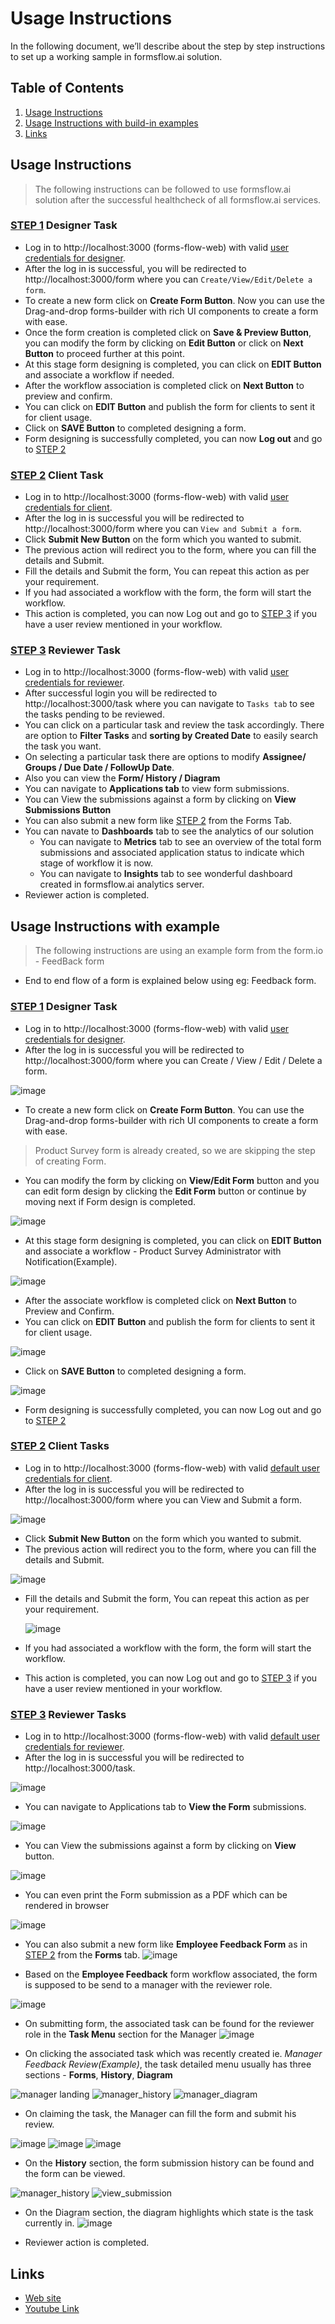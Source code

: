 # Usage Instructions
In the following document, we’ll describe about the step by step instructions to set up a working sample in formsflow.ai solution.

## Table of Contents
1. [Usage Instructions](#usage-instructions)
2. [Usage Instructions with build-in examples](#usage-instructions-with-example)
3. [Links](#links)


## Usage Instructions

> The following instructions can be followed to use formsflow.ai solution after the successful healthcheck of all formsflow.ai services.

### [STEP 1](#) Designer Task
   * Log in to http://localhost:3000 (forms-flow-web) with valid [user credentials for designer](./forms-flow-idm/keycloak/README.md#formsflow-ai-user-credentials).
   * After the log in is successful, you will be redirected to http://localhost:3000/form where you can `Create/View/Edit/Delete a form`.
   * To create a new form click on **Create Form Button**. Now you can use the Drag-and-drop forms-builder with rich UI components to create a form with ease.
   * Once the form creation is completed click on **Save & Preview Button**, you can modify the form by clicking on **Edit Button** or click on **Next Button** to proceed further at this point.
   * At this stage form designing is completed, you can click on **EDIT Button** and associate a workflow if needed.
   * After the workflow association is completed click on **Next Button** to preview and confirm.
   * You can click on **EDIT Button** and publish the form for clients to sent it for client usage.
   * Click on **SAVE Button** to completed designing a form.
   * Form designing is successfully completed, you can now **Log out** and go to [STEP 2](#) 
   
### [STEP 2](#) Client Task
   * Log in to http://localhost:3000 (forms-flow-web) with valid [user credentials for client](./forms-flow-idm/keycloak/README.md#formsflow-ai-user-credentials).
   * After the log in is successful you will be redirected to http://localhost:3000/form where you can `View and Submit a form`.
   * Click **Submit New Button** on the form which you wanted to submit.
   * The previous action will redirect you to the form, where you can fill the details and Submit.
   * Fill the details and Submit the form, You can repeat this action as per your requirement.
   * If you had associated a workflow with the form, the form will start the workflow.
   * This action is completed, you can now Log out and go to [STEP 3](#) if you have a user review mentioned in your workflow.
   
### [STEP 3](#) Reviewer Task
   * Log in to http://localhost:3000 (forms-flow-web) with valid [user credentials for reviewer](./forms-flow-idm/keycloak/README.md#formsflow-ai-user-credentials).
   * After successful login you will be redirected to http://localhost:3000/task where you can navigate to `Tasks tab` to see the tasks pending to be reviewed.
   * You can click on a particular task and review the task accordingly. There are option to **Filter Tasks** and **sorting by Created Date** to easily search the task you want.
   * On selecting a particular task there are options to modify **Assignee/ Groups / Due Date / FollowUp Date**.
   * Also you can view the **Form/ History / Diagram**
   * You can navigate to **Applications tab** to view form submissions.
   * You can View the submissions against a form by clicking on **View Submissions Button**
   * You can also submit a new form like [STEP 2](#) from the Forms Tab.
   * You can navate to **Dashboards** tab to see the analytics of our solution
     * You can navigate to **Metrics** tab to see an overview of the total form submissions and associated application status to indicate which stage of workflow it is now.
     * You can navigate to **Insights** tab to see wonderful dashboard created in formsflow.ai analytics server.
   * Reviewer action is completed.

## Usage Instructions with example

> The following instructions are using an example form from the form.io - FeedBack form

* End to end flow of a form is explained below using eg: Feedback form.

### [STEP 1](#) Designer Task
* Log in to http://localhost:3000 (forms-flow-web) with valid [user credentials for designer](./forms-flow-idm/keycloak/README.md#formsflow-ai-user-credentials).
* After the log in is successful you will be redirected to http://localhost:3000/form where you can Create / View / Edit / Delete a form.

<!-- ![Image 1](./.images/designer-landing.PNG) -->
![image](https://user-images.githubusercontent.com/70306694/121669233-be026f80-cac9-11eb-89df-2be9f3c5f939.png)

* To create a new form click on **Create Form Button**. You can use the Drag-and-drop forms-builder with rich UI components to create a form with ease.
> Product Survey form is already created, so we are skipping the step of creating Form.
* You can modify the form by clicking on **View/Edit Form** button and you can edit form design by clicking the **Edit Form** button or continue by moving next if Form design is completed.

<!-- ![Image 2](./.images/designer-feedback-1.PNG) -->
![image](https://user-images.githubusercontent.com/70306694/121670032-a7a8e380-caca-11eb-9729-ed7a5adf2436.png)


* At this stage form designing is completed, you can click on **EDIT Button** and associate a workflow - Product Survey Administrator with Notification(Example).

<!-- ![Image 3](./.images/designer-workflow.PNG) -->
![image](https://user-images.githubusercontent.com/70306694/121670495-1ede7780-cacb-11eb-8f3d-53e2a004e5aa.png)


* After the associate workflow is completed click on **Next Button** to Preview and Confirm.
* You can click on **EDIT Button** and publish the form for clients to sent it for client usage.

<!-- ![Image 4](./.images/designer-publish.PNG) -->
![image](https://user-images.githubusercontent.com/70306694/121671914-c7410b80-cacc-11eb-8c4c-f7fe8a8f2bbd.png)


* Click on **SAVE Button** to completed designing a form.

<!-- ![Image 4](./.images/designer-final-submit.PNG) -->
![image](https://user-images.githubusercontent.com/70306694/121672045-f35c8c80-cacc-11eb-831e-8c17c2050fae.png)

* Form designing is successfully completed, you can now Log out and go to [STEP 2](#)

### [STEP 2](#) Client Tasks

* Log in to http://localhost:3000 (forms-flow-web) with valid [default user credentials for client](./forms-flow-idm/keycloak/README.md#formsflow-ai-user-credentials).
* After the log in is successful you will be redirected to http://localhost:3000/form where you can View and Submit a form.

<!-- ![Image 5](./.images/client-landing.PNG) -->
![image](https://user-images.githubusercontent.com/70306694/121672407-6403a900-cacd-11eb-8676-2e986d24dd3e.png)


* Click **Submit New Button** on the form which you wanted to submit.
* The previous action will redirect you to the form, where you can fill the details and Submit.

<!-- ![Image 6](./.images/client-submission.PNG) -->
<!-- ![Image 7](./.images/client-submission-success.PNG) -->
![image](https://user-images.githubusercontent.com/70306694/121672751-c6f54000-cacd-11eb-892f-4677ad0e0bb5.png)

* Fill the details and Submit the form, You can repeat this action as per your requirement.

  ![image](https://user-images.githubusercontent.com/70306694/121672846-e8562c00-cacd-11eb-8ff4-f649b27c44e2.png)
* If you had associated a workflow with the form, the form will start the workflow.
* This action is completed, you can now Log out and go to [STEP 3](#) if you have a user review mentioned in your workflow.
   
### [STEP 3](#) Reviewer Tasks

* Log in to http://localhost:3000 (forms-flow-web) with valid [default user credentials for reviewer](./forms-flow-idm/keycloak/README.md#formsflow-ai-user-credentials).
* After the log in is successful you will be redirected to http://localhost:3000/task.

<!-- ![Image 8](./.images/reviewer-landing.PNG) -->
![image](https://user-images.githubusercontent.com/70306694/121673151-3e2ad400-cace-11eb-9ea7-85f446b664a8.png)

* You can navigate to Applications tab to **View the Form** submissions.
<!-- ![Image 9](./.images/reviewer-view-forms.PNG) -->
<!-- ![Image 10](./.images/reviewer-form-view.PNG) -->
<!-- ![Image 11](./.images/reviewer-print.PNG) -->
![image](https://user-images.githubusercontent.com/70306694/121673324-63b7dd80-cace-11eb-9858-30b5a8042f5f.png)


* You can View the submissions against a form by clicking on **View** button.

![image](https://user-images.githubusercontent.com/70306694/121692462-be106880-cae5-11eb-90a7-abf9a47d5c73.png)


* You can even print the Form submission as a PDF which can be rendered in browser

![image](https://user-images.githubusercontent.com/70306694/121692761-092a7b80-cae6-11eb-8b25-1a8076ef249e.png)


* You can also submit a new form like **Employee Feedback Form** as in [STEP 2](#) from the **Forms** tab.
![image](https://user-images.githubusercontent.com/70306694/121696308-91f6e680-cae9-11eb-897d-ff4ddb93e74f.png)

* Based on the **Employee Feedback** form workflow associated, the form is supposed to be send to a manager with the reviewer role.

![image](https://user-images.githubusercontent.com/70306694/121697036-4a248f00-caea-11eb-96b9-7c64465e3179.png)

* On submitting form, the associated task can be found for the reviewer role in the **Task Menu** section for the Manager
![image](https://user-images.githubusercontent.com/70306694/121697829-1138ea00-caeb-11eb-94f2-28a3425d707f.png)

* On clicking the associated task which was recently created ie. *Manager Feedback Review(Example)*, the task detailed menu usually has three sections - **Forms**, **History**, **Diagram**


![manager landing](https://user-images.githubusercontent.com/83952803/121698577-c23f8480-caeb-11eb-9f55-16540ae80ecb.PNG)
![manager_history](https://user-images.githubusercontent.com/83952803/121698653-d5525480-caeb-11eb-9124-fd5a23efdfaa.PNG)
![manager_diagram](https://user-images.githubusercontent.com/83952803/121698637-cec3dd00-caeb-11eb-8e1f-a6e4c5f717ba.PNG)

* On claiming the task, the Manager can fill the form and submit his review.

![image](https://user-images.githubusercontent.com/70306694/121698761-f31fb980-caeb-11eb-82eb-52754632c382.png)
![image](https://user-images.githubusercontent.com/70306694/121699346-79d49680-caec-11eb-8854-86cf1b2fa755.png)
![image](https://user-images.githubusercontent.com/70306694/121699445-8eb12a00-caec-11eb-9d5f-cb595a59a4d3.png)

* On the **History** section, the form submission history can be found and the form can be viewed.

![manager_history](https://user-images.githubusercontent.com/83952803/121698653-d5525480-caeb-11eb-9124-fd5a23efdfaa.PNG)
![view_submission](https://user-images.githubusercontent.com/83952803/121700370-75f54400-caed-11eb-85b7-55ff6c9c79c2.PNG)


* On the Diagram section, the diagram highlights which state is the task currently in.
![image](https://user-images.githubusercontent.com/70306694/121700097-2e6eb800-caed-11eb-915a-c079ecb2117f.png)

* Reviewer action is completed.

## Links

* [Web site](https://formsflow.ai/)
* [Youtube Link](https://youtu.be/_H-P3Av3gqg)

